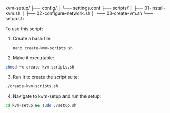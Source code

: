 

kvm-setup/
├── config/
│   └── settings.conf
├── scripts/
│   ├── 01-install-kvm.sh
│   ├── 02-configure-network.sh
│   └── 03-create-vm.sh
└── setup.sh

To use this script:

1. Create a bash file:

   ```bash
   nano create-kvm-scripts.sh
   ```
2. Make it executable:

```bash
chmod +x create-kvm-scripts.sh
```

3. Run it to create the script suite:

```bash
./create-kvm-scripts.sh
```

4. Navigate to kvm-setup and run the setup:

```bash
cd kvm-setup && sudo ./setup.sh
```

